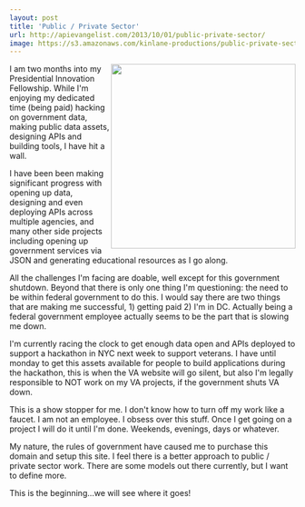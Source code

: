 ```yaml
---
layout: post
title: 'Public / Private Sector'
url: http://apievangelist.com/2013/10/01/public-private-sector/
image: https://s3.amazonaws.com/kinlane-productions/public-private-sector/public-private-sector-puzzle.png
---
```


<img src="https://s3.amazonaws.com/kinlane-productions/public-private-sector/public-private-sector-puzzle.png" align="right" width="325" />
I am two months into my Presidential Innovation Fellowship. While I'm enjoying my dedicated time (being paid) hacking on government data, making public data assets, designing APIs and building tools, I have hit a wall.

I have been been making significant progress with opening up data, designing and even deploying APIs across multiple agencies, and many other side projects including opening up government services via JSON and generating educational resources as I go along.

All the challenges I'm facing are doable, well except for this government shutdown. Beyond that there is only one thing I'm questioning: the need to be within federal government to do this. I would say there are two things that are making me successful, 1) getting paid 2) I'm in DC. Actually being a federal government employee actually seems to be the part that is slowing me down.

I'm currently racing the clock to get enough data open and APIs deployed to support a hackathon in NYC next week to support veterans. I have until monday to get this assets available for people to build applications during the hackathon, this is when the VA website will go silent, but also I'm legally responsible to NOT work on my VA projects, if the government shuts VA down.

This is a show stopper for me. I don't know how to turn off my work like a faucet. I am not an employee. I obsess over this stuff. Once I get going on a project I will do it until I'm done. Weekends, evenings, days or whatever. 

My nature, the rules of government have caused me to purchase this domain and setup this site.  I feel there is a better approach to public / private sector work. There are some models out there currently, but I want to define more.

This is the beginning...we will see where it goes!
